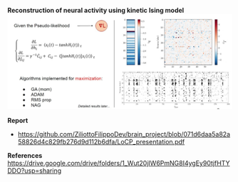 **Reconstruction of neural activity using kinetic Ising model**
![Alt text](https://github.com/ZiliottoFilippoDev/brain_project/blob/db67c802c199d277234187a8dca3d11a17fe46fd/results%20.jpg)

**Report**
 - https://github.com/ZiliottoFilippoDev/brain_project/blob/071d6daa5a82a58826d4c829fb276d9d112b6dfa/LoCP_presentation.pdf

**References**
https://drive.google.com/drive/folders/1_Wut20jIW6PmNG8I4ygEy90tjfHTYDDO?usp=sharing
